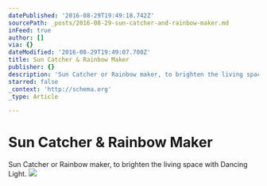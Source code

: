 ```yaml
---
datePublished: '2016-08-29T19:49:18.742Z'
sourcePath: _posts/2016-08-29-sun-catcher-and-rainbow-maker.md
inFeed: true
author: []
via: {}
dateModified: '2016-08-29T19:49:07.700Z'
title: Sun Catcher & Rainbow Maker
publisher: {}
description: 'Sun Catcher or Rainbow maker, to brighten the living space with Dancing Light.'
starred: false
_context: 'http://schema.org'
_type: Article

---
```

# Sun Catcher & Rainbow Maker

Sun Catcher or Rainbow maker, to brighten the living space with Dancing Light.
![](https://the-grid-user-content.s3-us-west-2.amazonaws.com/914a099a-902d-4d80-a561-e5e5d2cebe34.jpg)